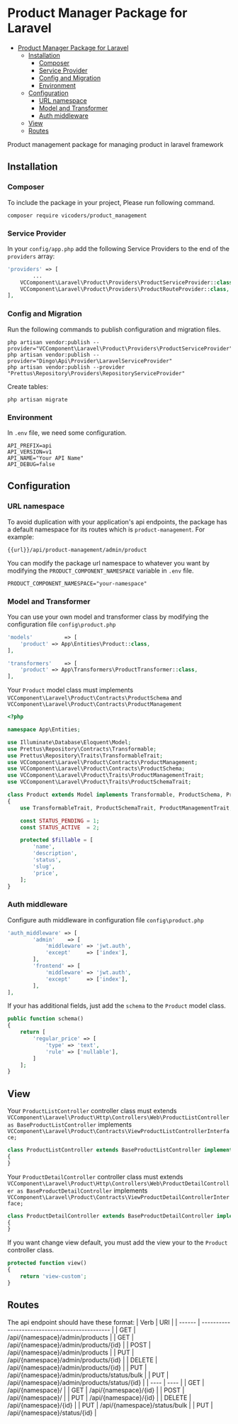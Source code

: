 # Product Manager Package for Laravel

- [Product Manager Package for Laravel](#product-manager-package-for-laravel)
  - [Installation](#installation)
    - [Composer](#composer)
    - [Service Provider](#service-provider)
    - [Config and Migration](#config-and-migration)
    - [Environment](#environment)
  - [Configuration](#configuration)
    - [URL namespace](#url-namespace)
    - [Model and Transformer](#model-and-transformer)
    - [Auth middleware](#auth-middleware)
  - [View](#view)
  - [Routes](#routes)


Product management package for managing product in laravel framework

## Installation

### Composer

To include the package in your project, Please run following command.

```
composer require vicoders/product_management
```

### Service Provider

In your  `config/app.php`  add the following Service Providers to the end of the  `providers`  array:

```php
'providers' => [
        ...
    VCComponent\Laravel\Product\Providers\ProductServiceProvider::class,
    VCComponent\Laravel\Product\Providers\ProductRouteProvider::class,
],
```

### Config and Migration

Run the following commands to publish configuration and migration files.

```
php artisan vendor:publish --provider="VCComponent\Laravel\Product\Providers\ProductServiceProvider"
php artisan vendor:publish --provider="Dingo\Api\Provider\LaravelServiceProvider"
php artisan vendor:publish --provider "Prettus\Repository\Providers\RepositoryServiceProvider"
```
Create tables:

```
php artisan migrate
```

### Environment

In `.env` file, we need some configuration.

```
API_PREFIX=api
API_VERSION=v1
API_NAME="Your API Name"
API_DEBUG=false
```

## Configuration

### URL namespace

To avoid duplication with your application's api endpoints, the package has a default namespace for its routes which is  `product-management`. For example:

    {{url}}/api/product-management/admin/product
You can modify the package url namespace to whatever you want by modifying the `PRODUCT_COMPONENT_NAMESPACE` variable in `.env` file.

    PRODUCT_COMPONENT_NAMESPACE="your-namespace"

### Model and Transformer

You can use your own model and transformer class by modifying the configuration file `config\product.php`

```php
'models'          => [
    'product' => App\Entities\Product::class,
],

'transformers'    => [
    'product' => App\Transformers\ProductTransformer::class,
],
```
Your `Product` model class must implements `VCComponent\Laravel\Product\Contracts\ProductSchema` and `VCComponent\Laravel\Product\Contracts\ProductManagement`

```php
<?php

namespace App\Entities;

use Illuminate\Database\Eloquent\Model;
use Prettus\Repository\Contracts\Transformable;
use Prettus\Repository\Traits\TransformableTrait;
use VCComponent\Laravel\Product\Contracts\ProductManagement;
use VCComponent\Laravel\Product\Contracts\ProductSchema;
use VCComponent\Laravel\Product\Traits\ProductManagementTrait;
use VCComponent\Laravel\Product\Traits\ProductSchemaTrait;

class Product extends Model implements Transformable, ProductSchema, ProductManagement
{
    use TransformableTrait, ProductSchemaTrait, ProductManagementTrait;

    const STATUS_PENDING = 1;
    const STATUS_ACTIVE  = 2;

    protected $fillable = [
        'name',
        'description',
        'status',
        'slug',
        'price',
    ];
}
```

### Auth middleware

Configure auth middleware in configuration file `config\product.php`

```php
'auth_middleware' => [
        'admin'    => [
            'middleware' => 'jwt.auth',
            'except'     => ['index'],
        ],
        'frontend' => [
            'middleware' => 'jwt.auth',
            'except'     => ['index'],
        ],
],
```


If your has additional fields, just add the `schema`  to the `Product` model class.

```php
public function schema()
{
    return [
        'regular_price' => [
            'type' => 'text',
            'rule' => ['nullable'],
        ]
    ];
}
```

## View

Your `ProductListController` controller class must extends `VCComponent\Laravel\Product\Http\Controllers\Web\ProductListController as BaseProductListController` implements `VCComponent\Laravel\Product\Contracts\ViewProductListControllerInterface;`

```php
class ProductListController extends BaseProductListController implements ViewProductListControllerInterface
{
}
```

Your `ProductDetailController` controller class must extends `VCComponent\Laravel\Product\Http\Controllers\Web\ProductDetailController as BaseProductDetailController` implements `VCComponent\Laravel\Product\Contracts\ViewProductDetailControllerInterface;`

```php
class ProductDetailController extends BaseProductDetailController implements ViewProductDetailControllerInterface
{
}
```

If you want change view default, you must add the view your to the `Product` controller class.

```php
protected function view()
{
    return 'view-custom';
}
```

## Routes

The api endpoint should have these format:
| Verb   | URI                                            |
| ------ | ---------------------------------------------- |
| GET    | /api/{namespace}/admin/products             |
| GET    | /api/{namespace}/admin/products/{id}        |
| POST   | /api/{namespace}/admin/products             |
| PUT    | /api/{namespace}/admin/products/{id}        |
| DELETE | /api/{namespace}/admin/products/{id}        |
| PUT    | /api/{namespace}/admin/products/status/bulk |
| PUT    | /api/{namespace}/admin/products/status/{id} |
| ----   | ----                                           |
| GET    | /api/{namespace}/                   |
| GET    | /api/{namespace}/{id}               |
| POST   | /api/{namespace}/                   |
| PUT    | /api/{namespace}/{id}               |
| DELETE | /api/{namespace}/{id}               |
| PUT    | /api/{namespace}/status/bulk        |
| PUT    | /api/{namespace}/status/{id}       |
